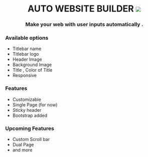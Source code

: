 <h1 align="center">AUTO WEBSITE BUILDER <img src="https://img.icons8.com/color/28/000000/domain.png"/> </h1>
<h3 align="center"> Make your web with user inputs automatically . </h3>

<h3> Available options </h3>
<ul>
<li>Titlebar name </li>
<li>Titlebar logo</li>
<li>Header Image</li>
<li>Background Image</li>
<li>Title , Color of Title</li>
<li>Responsive  </li>
</ul>


<h3> Features </h3>
<ul>
<li>Customizable </li>
<li>Single Page (for now)</li>
<li>Sticky header</li>
<li>Bootstrap added</li>
</ul>


<h3> Upcoming Features </h3>
<ul>
<li>Custom Scroll bar </li>
<li>Dual Page </li>
<li>and more</li>
</ul>
